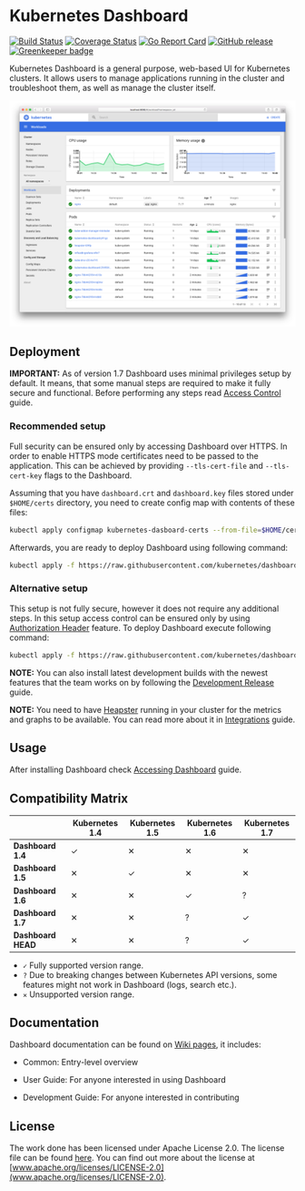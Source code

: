 # Kubernetes Dashboard

[![Build Status](https://travis-ci.org/kubernetes/dashboard.svg?branch=master)](https://travis-ci.org/kubernetes/dashboard)
[![Coverage Status](https://codecov.io/github/kubernetes/dashboard/coverage.svg?branch=master)](https://codecov.io/github/kubernetes/dashboard?branch=master)
[![Go Report Card](https://goreportcard.com/badge/github.com/kubernetes/dashboard)](https://goreportcard.com/report/github.com/kubernetes/dashboard)
[![GitHub release](https://img.shields.io/github/release/kubernetes/dashboard.svg)](https://github.com/kubernetes/dashboard/releases/latest)
[![Greenkeeper badge](https://badges.greenkeeper.io/kubernetes/dashboard.svg)](https://greenkeeper.io/)

Kubernetes Dashboard is a general purpose, web-based UI for Kubernetes clusters. It allows users to manage applications
running in the cluster and troubleshoot them, as well as manage the cluster itself.

![Dashboard UI workloads page](docs/dashboard-ui.png)

## Deployment

**IMPORTANT:** As of version 1.7 Dashboard uses minimal privileges setup by default. It means, that some manual steps
are required to make it fully secure and functional. Before performing any steps read [Access Control](
https://github.com/kubernetes/dashboard/wiki/Access-control) guide.

### Recommended setup

Full security can be ensured only by accessing Dashboard over HTTPS. In order to enable HTTPS mode certificates need
to be passed to the application. This can be achieved by providing `--tls-cert-file` and `--tls-cert-key` flags to the
Dashboard. 

Assuming that you have `dashboard.crt` and `dashboard.key` files stored under `$HOME/certs` directory,
you need to create config map with contents of these files:

```bash
kubectl apply configmap kubernetes-dasboard-certs --from-file=$HOME/certs -n kube-system
```

Afterwards, you are ready to deploy Dashboard using following command:

```bash
kubectl apply -f https://raw.githubusercontent.com/kubernetes/dashboard/master/src/deploy/recommended/kubernetes-dashboard.yaml
```

### Alternative setup

This setup is not fully secure, however it does not require any additional steps. In this setup access control can be
ensured only by using [Authorization Header](
https://github.com/kubernetes/dashboard/wiki/Access-control#authorization-header) feature. To deploy Dashboard execute
following command:

```bash
kubectl apply -f https://raw.githubusercontent.com/kubernetes/dashboard/master/src/deploy/alternative/kubernetes-dashboard.yaml
```

**NOTE:** You can also install latest development builds with the newest features that the team works on by
following the [Development Release](https://github.com/kubernetes/dashboard/wiki/Installation#development-release)
guide.

**NOTE:** You need to have [Heapster](https://github.com/kubernetes/heapster/) running in your cluster for the metrics
and graphs to be available. You can read more about it in [Integrations](
https://github.com/kubernetes/dashboard/wiki/Integrations) guide.

## Usage

After installing Dashboard check [Accessing Dashboard](https://github.com/kubernetes/dashboard/wiki/Accessing-dashboard)
guide.

## Compatibility Matrix

|                     | Kubernetes 1.4 | Kubernetes 1.5 | Kubernetes 1.6 | Kubernetes 1.7 |
|---------------------|----------------|----------------|----------------|----------------|
| **Dashboard 1.4**   | ✓              | ✕              | ✕              | ✕              |
| **Dashboard 1.5**   | ✕              | ✓              | ✕              | ✕              |
| **Dashboard 1.6**   | ✕              | ✕              | ✓              | ?              |
| **Dashboard 1.7**   | ✕              | ✕              | ?              | ✓              |
| **Dashboard HEAD**  | ✕              | ✕              | ?              | ✓              |

- `✓` Fully supported version range.
- `?` Due to breaking changes between Kubernetes API versions, some features might not work in Dashboard (logs, search
etc.).
- `✕` Unsupported version range.

## Documentation

Dashboard documentation can be found on [Wiki pages](https://github.com/kubernetes/dashboard/wiki), it includes:

* Common: Entry-level overview

* User Guide: For anyone interested in using Dashboard

* Development Guide: For anyone interested in contributing

## License

The work done has been licensed under Apache License 2.0. The license file can be found [here](LICENSE). You can find
out more about the license at [www.apache.org/licenses/LICENSE-2.0](www.apache.org/licenses/LICENSE-2.0).
